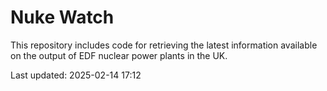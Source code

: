 # Nuke Watch

This repository includes code for retrieving the latest information available on the output of EDF nuclear power plants in the UK.

Last updated: 2025-02-14 17:12